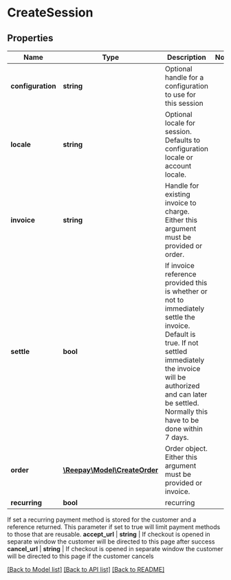 # CreateSession

## Properties
Name | Type | Description | Notes
------------ | ------------- | ------------- | -------------
**configuration** | **string** | Optional handle for a configuration to use for this session
**locale** | **string** | Optional locale for session. Defaults to configuration locale or account locale.
**invoice** | **string** | Handle for existing invoice to charge. Either this argument must be provided or order.
**settle** | **bool** | If invoice reference provided this is whether or not to immediately settle the invoice. Default is true. If not settled immediately the invoice will be authorized and can later be settled. Normally this have to be done within 7 days.
**order** | [**\Reepay\Model\CreateOrder**](CreateOrder.md) | Order object. Either this argument must be provided or invoice. |
**recurring** | **bool** | recurring
If set a recurring payment method is stored for the customer and a reference returned. This parameter if set to true will limit payment methods to those that are reusable.
**accept_url** | **string** | If checkout is opened in separate window the customer will be directed to this page after success
**cancel_url** | **string** | If checkout is opened in separate window the customer will be directed to this page if the customer cancels

[[Back to Model list]](../../README.md#documentation-for-models) [[Back to API list]](../../README.md#documentation-for-api-endpoints) [[Back to README]](../../README.md)
